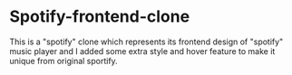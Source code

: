 # Spotify-frontend-clone
This is a "spotify" clone which represents its frontend design of "spotify" music player and I added some extra style and hover feature to make it unique from original sportify.
